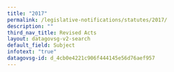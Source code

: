 ```yaml
---
title: "2017"
permalink: /legislative-notifications/statutes/2017/
description: ""
third_nav_title: Revised Acts
layout: datagovsg-v2-search
default_field: Subject
infotext: "true"
datagovsg-id: d_4cb0e4221c906f444145e56d76aef957
---
```


